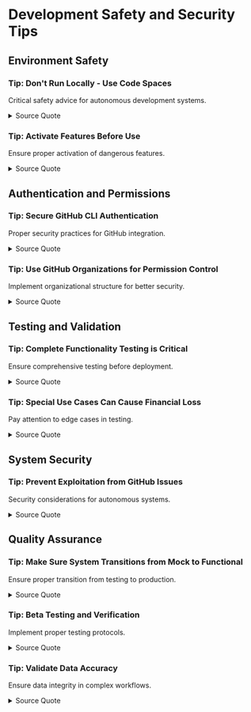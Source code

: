 # Development Safety and Security Tips

## Environment Safety

### Tip: Don't Run Locally - Use Code Spaces

Critical safety advice for autonomous development systems.

<details>
<summary>Source Quote</summary>

> "And so this is why I'm using a code space. It's important. Don't run this locally. If you do, it's just a bad idea. You're on Mac, high likelihood it"
> 
> Source: en-AI Hacker League July 10_ Mastering Autonomous Agents with CloudFlow and Swarm Technology.txt:287-290
</details>

### Tip: Activate Features Before Use

Ensure proper activation of dangerous features.

<details>
<summary>Source Quote</summary>

> "So this is important. If you don't activate it, you're not going to be able to use the dangerously skipped permission."
> 
> Source: en-AI Hacker League July 10_ Mastering Autonomous Agents with CloudFlow and Swarm Technology.txt:279-281
</details>

## Authentication and Permissions

### Tip: Secure GitHub CLI Authentication

Proper security practices for GitHub integration.

<details>
<summary>Source Quote</summary>

> "cli make sure you authenticate securely into it and then you can have cloud code manipulate the github cli to then make changes to"
> 
> Source: en-AI Hacker League July 10_ Mastering Autonomous Agents with CloudFlow and Swarm Technology.txt:790-792
</details>

### Tip: Use GitHub Organizations for Permission Control

Implement organizational structure for better security.

<details>
<summary>Source Quote</summary>

> "specific organizations and then share repos to those organizations with specific roles. That way I'm able to enforce slightly more granular permissions to make sure I don't inadvertently push to main."
> 
> Source: en-AI Hacker League July 10_ Mastering Autonomous Agents with CloudFlow and Swarm Technology.txt:897-900
</details>

## Testing and Validation

### Tip: Complete Functionality Testing is Critical

Ensure comprehensive testing before deployment.

<details>
<summary>Source Quote</summary>

> "so the most important you have to make sure that your test is complete its functionality is working you know what i mean"
> 
> Source: en-AI Hackerspace Live July 11_ The Rise of Swarm Intelligence and Autonomous Agents.txt:1863-1864
</details>

### Tip: Special Use Cases Can Cause Financial Loss

Pay attention to edge cases in testing.

<details>
<summary>Source Quote</summary>

> "is working but some special use case that is we did we missed and those special use case you can lose money when you don't check"
> 
> Source: en-AI Hackerspace Live July 11_ The Rise of Swarm Intelligence and Autonomous Agents.txt:1860-1862
</details>

## System Security

### Tip: Prevent Exploitation from GitHub Issues

Security considerations for autonomous systems.

<details>
<summary>Source Quote</summary>

> "how do I make sure that someone adding an issue in my GitHub in the middle of the night while I'm sleeping isn't accidentally exploiting my entire system?"
> 
> Source: en-AI Hackerspace Live July 11_ The Rise of Swarm Intelligence and Autonomous Agents.txt:968-970
</details>

## Quality Assurance

### Tip: Make Sure System Transitions from Mock to Functional

Ensure proper transition from testing to production.

<details>
<summary>Source Quote</summary>

> "you need to make sure that the system has gone from a mock version of it to a functional version but if you're trying to skip the testing phase then you're gonna have a lot of"
> 
> Source: en-AI Hacker League July 24th_ Exploring Cloud Flow and Open Code CLI Integration.txt:615-618
</details>

### Tip: Beta Testing and Verification

Implement proper testing protocols.

<details>
<summary>Source Quote</summary>

> "as beta testers and make sure everything is good"
> 
> Source: en-AI Hackerspace Live July 11_ The Rise of Swarm Intelligence and Autonomous Agents.txt:1788-1789
</details>

### Tip: Validate Data Accuracy

Ensure data integrity in complex workflows.

<details>
<summary>Source Quote</summary>

> "So there's still humps on the road to be able to make sure that whatever I grab from these guidelines is actually applied the right way."
> 
> Source: en-Toronto Chapter 2025-08-12_18-49-45 .txt:1633-1635
</details>
